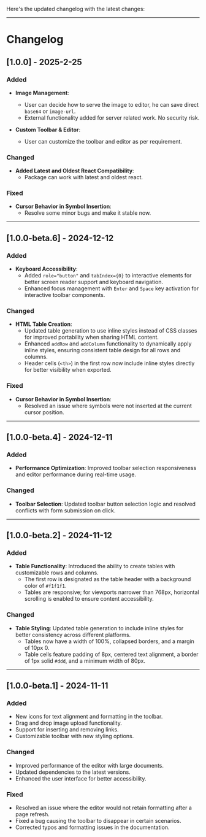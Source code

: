 Here's the updated changelog with the latest changes:

---

# Changelog

## [1.0.0] - 2025-2-25

### Added
- **Image Management**: 
  - User can decide how to serve the image to editor, he can save direct `base64` or `image-url`.
  - External functionality added for server related work. No security risk.

- **Custom Toolbar & Editor**:
  - User can customize the toolbar and editor as per requirement.

### Changed
- **Added Latest and Oldest React Compatibility**:
  - Package can work with latest and oldest react.
  
### Fixed
- **Cursor Behavior in Symbol Insertion**:
  - Resolve some minor bugs and make it stable now.

---

## [1.0.0-beta.6] - 2024-12-12

### Added
- **Keyboard Accessibility**: 
  - Added `role="button"` and `tabIndex={0}` to interactive elements for better screen reader support and keyboard navigation.
  - Enhanced focus management with `Enter` and `Space` key activation for interactive toolbar components.

### Changed
- **HTML Table Creation**:
  - Updated table generation to use inline styles instead of CSS classes for improved portability when sharing HTML content.
  - Enhanced `addRow` and `addColumn` functionality to dynamically apply inline styles, ensuring consistent table design for all rows and columns.
  - Header cells (`<th>`) in the first row now include inline styles directly for better visibility when exported.
  
### Fixed
- **Cursor Behavior in Symbol Insertion**:
  - Resolved an issue where symbols were not inserted at the current cursor position.

---

## [1.0.0-beta.4] - 2024-12-11

### Added
- **Performance Optimization**: Improved toolbar selection responsiveness and editor performance during real-time usage.

### Changed
- **Toolbar Selection**: Updated toolbar button selection logic and resolved conflicts with form submission on click.

---

## [1.0.0-beta.2] - 2024-11-12

### Added
- **Table Functionality**: Introduced the ability to create tables with customizable rows and columns.
  - The first row is designated as the table header with a background color of `#f1f1f1`.
  - Tables are responsive; for viewports narrower than 768px, horizontal scrolling is enabled to ensure content accessibility.

### Changed
- **Table Styling**: Updated table generation to include inline styles for better consistency across different platforms.
  - Tables now have a width of 100%, collapsed borders, and a margin of 10px 0.
  - Table cells feature padding of 8px, centered text alignment, a border of 1px solid `#ddd`, and a minimum width of 80px.

---

## [1.0.0-beta.1] - 2024-11-11

### Added
- New icons for text alignment and formatting in the toolbar.
- Drag and drop image upload functionality.
- Support for inserting and removing links.
- Customizable toolbar with new styling options.

### Changed
- Improved performance of the editor with large documents.
- Updated dependencies to the latest versions.
- Enhanced the user interface for better accessibility.

### Fixed
- Resolved an issue where the editor would not retain formatting after a page refresh.
- Fixed a bug causing the toolbar to disappear in certain scenarios.
- Corrected typos and formatting issues in the documentation.
